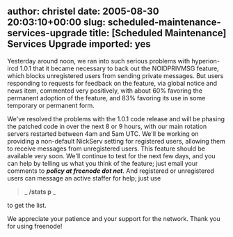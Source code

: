 author: christel
date: 2005-08-30 20:03:10+00:00
slug: scheduled-maintenance-services-upgrade
title: [Scheduled Maintenance] Services Upgrade
imported: yes
---
Yesterday around noon, we ran into such serious problems with hyperion-ircd 1.0.1 that it became necessary to back out the NOIDPRIVMSG feature, which blocks unregistered users from sending private messages. But users responding to requests for feedback on the feature, via global notice and news item, commented very positively, with about 60% favoring the permanent adoption of the feature, and 83% favoring its use in some temporary or permanent form.

We've resolved the problems with the 1.0.1 code release and will be phasing the patched code in over the next 8 or 9 hours, with our main rotation servers restarted between 4am and 5am UTC. We'll be working on providing a non-default NickServ setting for registered users, allowing them to receive messages from unregistered users. This feature should be available very soon. We'll continue to test for the next few days, and you can help by telling us what you think of the feature; just email your comments to **_policy at freenode dot net_**. And registered or unregistered users can message an active staffer for help; just use

> **_   /stats p _**

to get the list.

We appreciate your patience and your support for the network. Thank you for using freenode!
